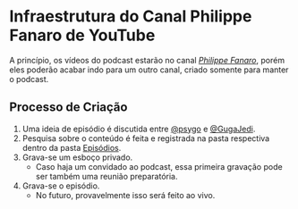 # Infraestrutura do Canal Philippe Fanaro de YouTube

A princípio, os vídeos do podcast estarão no canal [*Philippe Fanaro*][youtube], porém eles poderão acabar indo para um outro canal, criado somente para manter o podcast.

## Processo de Criação

1. Uma ideia de episódio é discutida entre [@psygo][psygo] e [@GugaJedi][GugaJedi].
1. Pesquisa sobre o conteúdo é feita e registrada na pasta respectiva dentro da pasta [Episódios][episodios].
1. Grava-se um esboço privado.
    - Caso haja um convidado ao podcast, essa primeira gravação pode ser também uma reunião preparatória.
1. Grava-se o episódio.
    - No futuro, provavelmente isso será feito ao vivo.


[episodios]: Episódios/
[GugaJedi]: https://github.com/GugaJedi
[psygo]: https://github.com/psygo
[youtube]: https://www.youtube.com/c/PhilippeFanaro
